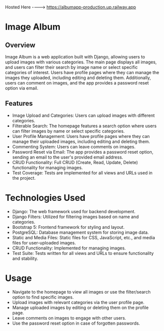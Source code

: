 Hosted Here ----> https://albumapp-production.up.railway.app

# **Image Album**

## **Overview**

Image Album is a web application built with Django, allowing users to upload images with various categories. The main page displays all images, and users can filter their search by image name or select specific categories of interest. Users have profile pages where they can manage the images they uploaded, including editing and deleting them. Additionally, users can comment on images, and the app provides a password reset option via email.

## **Features**

- Image Upload and Categories: Users can upload images with different categories.
- Filterable Search: The homepage features a search option where users can filter images by name or select specific categories.
- User Profile Management: Users have profile pages where they can manage their uploaded images, including editing and deleting them.
- Commenting System: Users can leave comments on images.
- Password Reset via Email: The app provides a password reset option, sending an email to the user's provided email address.
- CRUD Functionality: Full CRUD (Create, Read, Update, Delete) functionality for managing images.
- Test Coverage: Tests are implemented for all views and URLs used in the project.

# **Technologies Used**

- Django: The web framework used for backend development.
- Django Filters: Utilized for filtering images based on name and categories.
- Bootstrap 5: Frontend framework for styling and layout.
- PostgreSQL: Database management system for storing image data.
- Static and Media Files: Static files for CSS, JavaScript, etc., and media files for user-uploaded images.
- CRUD Functionality: Implemented for managing images.
- Test Suite: Tests written for all views and URLs to ensure functionality and stability.

# **Usage**

- Navigate to the homepage to view all images or use the filter/search option to find specific images.
- Upload images with relevant categories via the user profile page.
- Manage uploaded images by editing or deleting them on the profile page.
- Leave comments on images to engage with other users.
- Use the password reset option in case of forgotten passwords.

